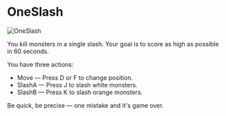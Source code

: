 # OneSlash

![OneSlash](https://github.com/user-attachments/assets/e4b439af-20c1-49be-a9b8-2207984ae175)

You kill monsters in a single slash. Your goal is to score as high as possible in 60 seconds.

You have three actions: 
- Move — Press D or F to change position. 
- SlashA — Press J to slash white monsters. 
- SlashB — Press K to slash orange monsters.
  
Be quick, be precise — one mistake and it's game over.
